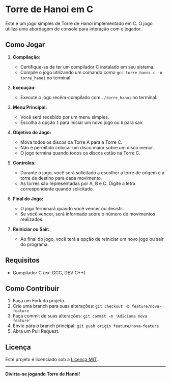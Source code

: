 # Torre de Hanoi em C

Este é um jogo simples de Torre de Hanoi implementado em C. O jogo utiliza uma abordagem de console para interação com o jogador.

## Como Jogar

1. **Compilação:**
   - Certifique-se de ter um compilador C instalado em seu sistema.
   - Compile o jogo utilizando um comando como `gcc torre_hanoi.c -o torre_hanoi` no terminal.

2. **Execução:**
   - Execute o jogo recém-compilado com `./torre_hanoi` no terminal.

3. **Menu Principal:**
   - Você será recebido por um menu simples.
   - Escolha a opção `1` para iniciar um novo jogo ou `0` para sair.

4. **Objetivo do Jogo:**
   - Mova todos os discos da Torre A para a Torre C.
   - Não é permitido colocar um disco maior sobre um disco menor.
   - O jogo termina quando todos os discos estão na Torre C.

5. **Controles:**
   - Durante o jogo, você será solicitado a escolher a torre de origem e a torre de destino para cada movimento.
   - As torres são representadas por A, B e C. Digite a letra correspondente quando solicitado.

6. **Final do Jogo:**
   - O jogo terminará quando você vencer ou desistir.
   - Se você vencer, será informado sobre o número de movimentos realizados.

7. **Reiniciar ou Sair:**
   - Ao final do jogo, você terá a opção de reiniciar um novo jogo ou sair do programa.

## Requisitos

- Compilador C (ex: GCC, DEV C++)

## Como Contribuir

1. Faça um Fork do projeto.
2. Crie uma branch para suas alterações: `git checkout -b feature/nova-feature`
3. Faça commit de suas alterações: `git commit -m 'Adiciona nova feature'`
4. Envie para o branch principal: `git push origin feature/nova-feature`
5. Abra um Pull Request.

## Licença

Este projeto é licenciado sob a [Licença MIT](LICENSE).

---

**Divirta-se jogando Torre de Hanoi!**
